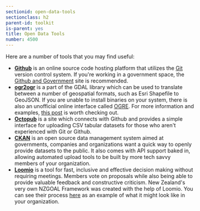 ```yaml
---
sectionid: open-data-tools
sectionclass: h2
parent-id: toolkit
is-parent: yes
title: Open Data Tools
number: 4500
---
```


Here are a number of tools that you may find useful:

* **[Github](https://github.com)** is an online source code hosting platform that utilizes the [Git](https://git-scm.com/) version control system. If you're working in a government space, the [Github and Government](https://github.com/government/welcome) site is recommended.
* **[ogr2ogr](http://trac.osgeo.org/gdal/wiki/DownloadingGdalBinaries)** is a part of the GDAL library which can be used to translate between a number of geospatial formats, such as Esri Shapefile to GeoJSON. If you are unable to install binaries on your system, there is also an unofficial online interface called [OGRE](https://github.com/wavded/ogre). For more information and examples, [this post](http://www.postgresonline.com/journal/archives/31-GDAL-OGR2OGR-for-Data-Loading.html) is worth checking out.
* **[Octopub](https://octopub.io/)** is a site which connects with Github and provides a simple interface for uploading CSV tabular datasets for those who aren't experienced with Git or Github.
* **[CKAN](http://ckan.org)** is an open source data management system aimed at governments, companies and organizations want a quick way to openly provide datasets to the public. It also comes with API support baked in, allowing automated upload tools to be built by more tech savvy members of your organization.
* **[Loomio](https://loomio.org)** is a tool for fast, inclusive and effective decision making without requiring meetings. Members vote on proposals while also being able to provide valuable feedback and constructive criticism. New Zealand's very own NZGOAL Framework was created with the help of Loomio. You can see their process [here](https://www.loomio.org/g/NohQxyr9/nzgoal-software-extension) as an example of what it might look like in your organization.
